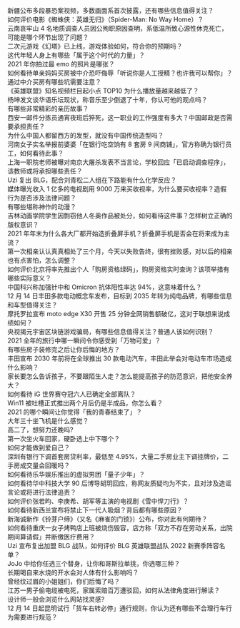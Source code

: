 新疆公布多段暴恐案视频，多数画面系首次披露，还有哪些信息值得关注？  
如何评价电影《蜘蛛侠：英雄无归》（Spider-Man: No Way Home）？  
云南哀牢山 4 名地质调查人员因公殉职原因查明，系低温所致心源性休克死亡，可能是哪个环节出现了问题？  
二次元游戏《幻塔》已上线，游戏体验如何，符合你的预期吗？  
这代年轻人身上有哪些「属于这个时代的力量」？  
2021 年你拍过最 emo 的照片是哪张？  
如何看待单亲妈妈买房被中介恐吓侮辱「听说你是人工授精？也许我可以帮你」？通过中介买房有哪些坑需要注意？  
《英雄联盟》知名视频栏目起小点 TOP10 为什么播放量越来越低了？  
杨坤发文谈华语乐坛现状，称音乐至少倒退了十年，你认可他的观点吗？  
有哪些非常精彩的亲历故事？  
西安一邮件分拣员通宵夜班后猝死，这一职业的工作强度有多大？中国邮政是否需要承担责任？  
为什么中国人都留西方的发型，就没有中国传统造型吗？  
河南女子实名举报前婆婆「在银行吃空饷有 8 套房 9 间商铺」，官方称确为银行员工，如何看待此事？  
上海一职院老师被曝对南京大屠杀发表不当言论，学校回应「已启动调查程序」，该教师或将承担哪些责任？  
Uzi 复出 BLG，配合刘青松二人组在下路能有什么化学反应？  
媒体曝光收入 1 亿多的电视剧用 9000 万来买收视率，为什么要买收视率？造假行为是否涉及法律问题？  
有哪些堪称神作的动漫？  
吉林动画学院学生因剽窃他人冬奥作品被处分，如何看待这件事？怎样树立正确的版权意识？  
2021 年年末为什么各大厂都开始造折叠屏手机？折叠屏手机是否会在将来成为主流？  
第一次相亲认认真真相处了三个月，今天以失败告终，很有挫败感，对以后的相亲也有点害怕，怎么调整？  
如何评价北京将率先推出个人「购房资格绿码」，购房资格实时查询？该项举措有哪些实际意义？  
中国科兴称加强针中和 Omicron 抗体阳性率达 94%，这意味着什么？  
12 月 14 日丰田多款电动概念车发布，目标到 2035 年转为纯电品牌，有哪些信息和车型值得关注？  
摩托罗拉宣布 moto edge X30 开售 25 分钟全网销售额破亿，这对于联想来说成绩如何？  
央视揭元宇宙区块链游戏骗局，有哪些信息值得关注？普通人该如何识别？  
2021 全年的旅行中哪一瞬间令你感受到「万物可爱」？  
有哪些房子装修完之后让你后悔的地方？  
丰田宣布 2030 年前将在全球推出 30 款电动汽车，丰田此举会对电动车市场造成什么影响？  
家长要怎么告诉孩子，不要跟陌生人走？怎么能提高孩子的防范意识，把他安全养大？  
如何看待 iG 世界赛夺冠六人已确定全部离队？  
Win11 被吐槽正式推出两个月后仍是半成品，你怎么看？  
2021 的哪个瞬间让你觉得「我的青春结束了」？  
大年三十坐飞机是什么感觉？  
高二了，想努力还晚吗?  
第一次坐火车回家，硬卧选上中下哪个？  
如何才能做到爱自己？  
深圳有银行下调首套房贷利率，最低至 4.95%，大量二手房业主下调挂牌价，二手房成交量会回暖吗？  
如何看待乐华娱乐推出的虚拟男团「量子少年」？  
如何看待华中科技大学 90 后博导胡玥回应，称网友质疑均为不实，且对涉及造谣言论或将进行法律追责？  
如何评价张若昀、李庚希、胡军等主演的电视剧《雪中悍刀行》？  
如何看待新西兰宣布将禁止下一代人吸烟？背后都有哪些原因？  
新海诚新作《铃芽户缔》（又名《麻雀的门锁》）公布，你对此有何期待？  
如何看待重庆一女子烤鸭店上班被烧伤毁容，店方称「双方不存在劳动关系，出院期间算请假」并断缴医疗费用？  
Uzi 宣布复出加盟 BLG 战队，如何评价 BLG 英雄联盟战队 2022 新赛季阵容名单？  
JoJo 中给你任选三个替身，让你和哥斯拉单挑，你选哪三种？  
长期喝自来水烧的开水会对人体有什么影响吗？  
曾经纹过眉的小姐姐们，你们后悔了吗？  
江苏一男子偷电缆被电死，家属索赔百万遭驳回，如何从法律角度进行解读？  
设计师一般会浏览什么网站找灵感?  
12 月 14 日起昆明试行「货车右转必停」通行规则，你认为还有哪些不合理行车行为需要进行规范？  
